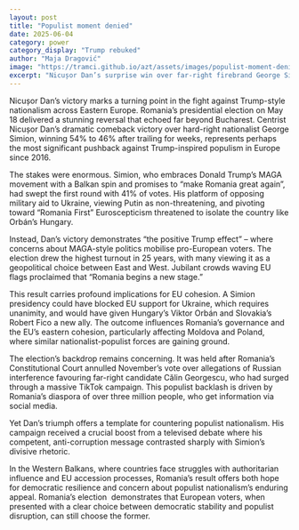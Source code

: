 ```yaml
---
layout: post
title: "Populist moment denied"
date: 2025-06-04
category: power
category_display: "Trump rebuked"
author: "Maja Dragović"
image: "https://tramci.github.io/azt/assets/images/populist-moment-denied.png"  # optional
excerpt: "Nicușor Dan’s surprise win over far-right firebrand George Simion in Romania’s presidential runoff marks a high-turnout rejection of “Romania First” populism — and signals a broader regional pushback as the EU’s eastern flank faces mounting democratic pressure."
---
```


Nicușor Dan’s victory marks a turning point in the fight against Trump-style nationalism across Eastern Europe. Romania’s presidential election on May 18 delivered a stunning reversal that echoed far beyond Bucharest. Centrist Nicușor Dan’s dramatic comeback victory over hard-right nationalist George Simion, winning 54% to 46% after trailing for weeks, represents perhaps the most significant pushback against Trump-inspired populism in Europe since 2016.

The stakes were enormous. Simion, who embraces Donald Trump’s MAGA movement with a Balkan spin and promises to “make Romania great again”, had swept the first round with 41% of votes. His platform of opposing military aid to Ukraine, viewing Putin as non-threatening, and pivoting toward “Romania First” Euroscepticism threatened to isolate the country like Orbán’s Hungary.

Instead, Dan’s victory demonstrates “the positive Trump effect” – where concerns about MAGA-style politics mobilise pro-European voters. The election drew the highest turnout in 25 years, with many viewing it as a geopolitical choice between East and West. Jubilant crowds waving EU flags proclaimed that “Romania begins a new stage.”

This result carries profound implications for EU cohesion. A Simion presidency could have blocked EU support for Ukraine, which requires unanimity, and would have given Hungary’s Viktor Orbán and Slovakia’s Robert Fico a new ally. The outcome influences Romania’s governance and the EU’s eastern cohesion, particularly affecting Moldova and Poland, where similar nationalist-populist forces are gaining ground.

The election’s backdrop remains concerning. It was held after Romania’s Constitutional Court annulled November’s vote over allegations of Russian interference favouring far-right candidate Călin Georgescu, who had surged through a massive TikTok campaign. This populist backlash is driven by Romania’s diaspora of over three million people, who get information via social media.

Yet Dan’s triumph offers a template for countering populist nationalism. His campaign received a crucial boost from a televised debate where his competent, anti-corruption message contrasted sharply with Simion’s divisive rhetoric. 

In the Western Balkans, where countries face struggles with authoritarian influence and EU accession processes, Romania’s result offers both hope for democratic resilience and concern about populist nationalism’s enduring appeal. Romania’s election  demonstrates that European voters, when presented with a clear choice between democratic stability and populist disruption, can still choose the former.
